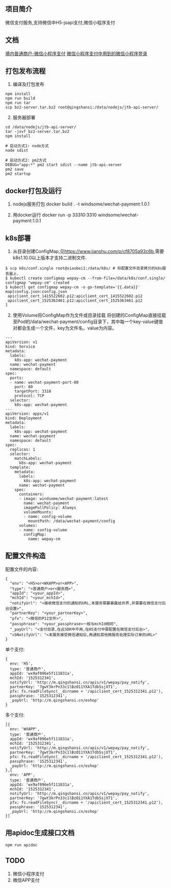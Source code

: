 ## 项目简介
微信支付服务,支持微信中H5-jsapi支付,微信小程序支付

## 文档
[境内普通商户-微信小程序支付](https://pay.weixin.qq.com/wiki/doc/api/wxa/wxa_api.php?chapter=7_4&index=3)
[微信小程序支付中用到的微信小程序登录](https://developers.weixin.qq.com/miniprogram/dev/framework/open-ability/login.html)

## 打包发布流程
1. 编译及打包发布
```
npm install
npm run build
npm run tar
scp bz2-server.tar.bz2 root@qingshansi:/data/nodejs/jtb-api-server/
```
2. 服务器部署
```
cd /data/nodejs/jtb-api-server/
tar -jxvf bz2-server.tar.bz2
npm install

# 启动方式1: node方式
node sdist

# 启动方式2: pm2方式
DEBUG="app:*" pm2 start sdist --name jtb-api-server
pm2 save
pm2 startup
```

## docker打包及运行
1. nodejs服务打包
docker build . -t windsome/wechat-payment:1.0.1

2. 用docker运行
docker run -p 33310:3310 windsome/wechat-payment:1.0.1

## k8s部署
1. 从目录创建ConfigMap,见<https://www.jianshu.com/p/cf8705a93c6b>,需要k8s1.10.0以上版本才支持二进制文件.
```
$ scp k8s/conf.single root@xiaobei1:/data/k8s/ # 将配置文件目录拷贝的k8s服务器上.
$ kubectl create configmap wepay-cm --from-file=/data/k8s/conf.single/
configmap "wepay-cm" created
$ kubectl get configmap wepay-cm -o go-template='{{.data}}'
map[config.json:config.json
 apiclient_cert_1415522602.p12:apiclient_cert_1415522602.p12
 apiclient_cert_1525363461.p12:apiclient_cert_1525363461.p12
]
```
2. 使用Volume将ConfigMap作为文件或目录挂载
将创建的ConfigMap直接挂载至Pod的/data/wechat-payment/config目录下，其中每一个key-value键值对都会生成一个文件，key为文件名，value为内容。
```
---
apiVersion: v1
kind: Service
metadata:
  labels:
    k8s-app: wechat-payment
  name: wechat-payment
  namespace: default
spec:
  ports:
  - name: wechat-payment-port-80
    port: 80
    targetPort: 3310
    protocol: TCP
  selector:
    k8s-app: wechat-payment
---
apiVersion: apps/v1
kind: Deployment
metadata:
  labels:
    k8s-app: wechat-payment
  name: wechat-payment
  namespace: default
spec:
  replicas: 1
  selector:
    matchLabels:
      k8s-app: wechat-payment
  template:
    metadata:
      labels:
        k8s-app: wechat-payment
      name: wechat-payment
    spec:
      containers:
      - image: windsome/wechat-payment:latest
        name: wechat-payment
        imagePullPolicy: Always
        volumeMounts:
        - name: config-volume
          mountPath: /data/wechat-payment/config
      volumes:
      - name: config-volume
        configMap:
          name: wepay-cm
```

## 配置文件构造
配置文件的内容:
```
{
  "env": "<H5>or<WXAPP>or<APP>",
  "type": "<普通商户>or<服务商>",
  "appId": "<your_appId>",
  "mchId": "<your_mchId>",
  "notifyUrl": "<接收微信支付的通知的URL,本服务需要暴露给外界,并需要在微信支付后台设置>",
  "partnerKey": "<your_partnerKey>",
  "pfx": "<微信的P12文件>",
  "passphrase": "<your_passphrase>一般与mchId相同",
  "_payUrl": "<支付目录,在此SDK中不用,在H5支付中需配置在微信支付后台>",
  "cbNotifyUrl": "<本服务接受微信通知后,再通知其他微服务处理实际订单的URL>"
}
```
单个支付:
```
{
  env: 'H5',
  type: '普通商户',
  appId: 'wx9af096e5f111831a',
  mchId: '1525312341',
  notifyUrl: 'http://m.qingshansi.cn/apis/v1/wepay/pay_notify',
  partnerKey: '7gwY3krPn33c1lBzO11YXA1TdbSsjXT1',
  pfx: fs.readFileSync(__dirname + '/apiclient_cert_1525312341.p12'),
  passphrase: '1525312341',
  _payUrl: 'http://m.qingshansi.cn/eshop'
}
```
多个支付:
```
[{
  env: 'WXAPP',
  type: '普通商户',
  appId: 'wx9af096e5f111831a',
  mchId: '1525312341',
  notifyUrl: 'http://m.qingshansi.cn/apis/v1/wepay/pay_notify',
  partnerKey: '7gwY3krPn33c1lBzO11YXA1TdbSsjXT1',
  pfx: fs.readFileSync(__dirname + '/apiclient_cert_1525312341.p12'),
  passphrase: '1525312341',
  _payUrl: 'http://m.qingshansi.cn/eshop'
},{
  env: 'APP',
  type: '普通商户',
  appId: 'wx9af096e5f111831a',
  mchId: '1525312341',
  notifyUrl: 'http://m.qingshansi.cn/apis/v1/wepay/pay_notify',
  partnerKey: '7gwY3krPn33c1lBzO11YXA1TdbSsjXT1',
  pfx: fs.readFileSync(__dirname + '/apiclient_cert_1525312341.p12'),
  passphrase: '1525312341',
  _payUrl: 'http://m.qingshansi.cn/eshop'
}]
```

## 用apidoc生成接口文档
```
npm run apidoc
```

## TODO
1. 微信小程序支付
2. 微信APP支付